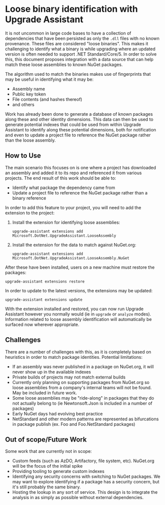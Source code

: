 # Loose binary identification with Upgrade Assistant

It is not uncommon in large code bases to have a collection of dependencies that have been persisted as only the `.dll` files with no known provenance. These files are considered "loose binaries". This makes it challenging to identify what a binary is while upgrading where an updated version is often needed to support .NET Standard/Core/5. In order to solve this, this document proposes integration with a data source that can help match these loose assemblies to known NuGet packages.

The algorithm used to match the binaries makes use of fingerprints that may be useful in identifying what it may be:

- Assembly name
- Public key token
- File contents (and hashes thereof)
- and others

Work has already been done to generate a database of known packages along these and other identity dimensions. This data can then be used to generate potential indexes that could be used from within Upgrade Assistant to identify along these potential dimensions, both for notification and even to update a project file to reference the NuGet package rather than the loose assembly.

## How to Use

The main scenario this focuses on is one where a project has downloaded an assembly and added it to its repo and referenced it from various projects. The end result of this work should be able to:

- Identify what package the dependency came from
- Update a project file to reference the NuGet package rather than a binary reference

In order to add this feature to your project, you will need to add the extension to the project:

1. Install the extension for identifying loose assemblies:
   ```
   upgrade-assistant extensions add Microsoft.DotNet.UpgradeAssistant.LooseAssembly
   ```
2. Install the extension for the data to match against NuGet.org:
   ```
   upgrade-assistant extensions add Microsoft.DotNet.UpgradeAssistant.LooseAssembly.NuGet
   ```

After these have been installed, users on a new machine must restore the packages:

   ```
   upgrade-assistant extensions restore
   ```

In order to update to the latest versions, the extensions may be updated:

   ```
   upgrade-assistant extensions update
   ```

With the extension installed and restored, you can now run Upgrade Assistant however you normally would (ie in `upgrade` or `analyze` modes). Information related to loose assembly identification will automatically be surfaced now wherever appropriate.

## Challenges

There are a number of challenges with this, as it is completely based on heuristics in order to match package identities. Potential limitations:

- If an assembly was never published in a package on NuGet.org, it will never show up in the available indexes
- Private builds of projects may not match external builds
- Currently only planning on supporting packages from NuGet.org so loose assemblies from a company's internal teams will not be found. May be included in future work.
- Some loose assemblies may be "ride-along" in packages that they do not actually belong to (ie Newtonsoft.Json is included in a number of packages)
- Early NuGet days had evolving best practice
- NetStandard and other modern patterns are represented as bifurcations in package publish (ex. Foo and Foo.NetStandard packages)

## Out of scope/Future Work

Some work that are currently not in scope:

- Custom feeds (such as AzDO, Artifactory, file system, etc). NuGet.org will be the focus of the initial spike
- Providing tooling to generate custom indexes
- Identifying any security concerns with switching to NuGet packages. We may want to explore identifying if a package has a security concern, but it's still probably the same binary.
- Hosting the lookup in any sort of service. This design is to integrate the analysis in as simply as possible without external dependencies.
